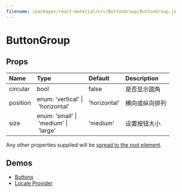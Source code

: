 ```yaml
---
filename: /packages/react-material/src/ButtonGroup/ButtonGroup.js
---
```


<!--- This documentation is automatically generated, do not try to edit it. -->

# ButtonGroup



## Props

| Name | Type | Default | Description |
|:-----|:-----|:--------|:------------|
| <span class="prop-name">circular</span> | <span class="prop-type">bool | <span class="prop-default">false</span> | 是否显示圆角 |
| <span class="prop-name">position</span> | <span class="prop-type">enum:&nbsp;'vertical'&nbsp;&#124;<br>&nbsp;'horizontal'<br> | <span class="prop-default">'horizontal'</span> | 横向或纵向排列 |
| <span class="prop-name">size</span> | <span class="prop-type">enum:&nbsp;'small'&nbsp;&#124;<br>&nbsp;'medium'&nbsp;&#124;<br>&nbsp;'large'<br> | <span class="prop-default">'medium'</span> | 设置按钮大小 |

Any other properties supplied will be [spread to the root element](/guides/api#spread).

## Demos

- [Buttons](/demos/buttons)
- [Locale Provider](/demos/locale-provider)

